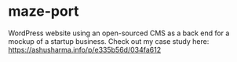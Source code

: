 # maze-port
WordPress website using an open-sourced CMS as a back end for a mockup of a startup business. Check out my case study here: https://ashusharma.info/p/e335b56d/034fa612
